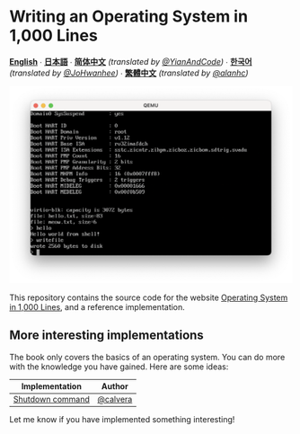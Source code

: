 # Writing an Operating System in 1,000 Lines

**[English](https://1000os.seiya.me/en)** ∙ **[日本語](https://1000os.seiya.me/ja/)** ∙ **[简体中文](https://1000os.seiya.me/zh/)** *(translated by [@YianAndCode](https://github.com/YianAndCode))* ∙ **[한국어](https://1000os.seiya.me/ko/)** *(translated by [@JoHwanhee](https://github.com/JoHwanhee))* ∙ **[繁體中文](https://1000os.seiya.me/tw/)** *(translated by [@alanhc](https://github.com/alanhc))*

![Operating System in 1,000 Lines](./screenshot.png)

This repository contains the source code for the website [Operating System in 1,000 Lines](https://1000os.seiya.me/), and a reference implementation.

## More interesting implementations

The book only covers the basics of an operating system. You can do more with the knowledge you have gained. Here are some ideas:

| Implementation | Author |
| --- | --- |
| [Shutdown command](https://github.com/nuta/operating-system-in-1000-lines/pull/59/files) | [@calvera](https://github.com/calvera) |

Let me know if you have implemented something interesting!
